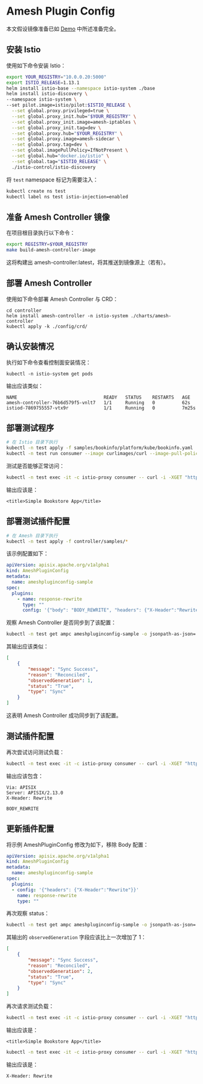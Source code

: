 # Amesh Plugin Config

本文假设镜像准备已如 [Demo](./demo.md) 中所述准备完全。

## 安装 Istio

使用如下命令安装 Istio：

```bash
export YOUR_REGISTRY="10.0.0.20:5000"
export ISTIO_RELEASE=1.13.1
helm install istio-base --namespace istio-system ./base
helm install istio-discovery \
--namespace istio-system \
--set pilot.image=istio/pilot:$ISTIO_RELEASE \
  --set global.proxy.privileged=true \
  --set global.proxy_init.hub="$YOUR_REGISTRY" \
  --set global.proxy_init.image=amesh-iptables \
  --set global.proxy_init.tag=dev \
  --set global.proxy.hub="$YOUR_REGISTRY" \
  --set global.proxy.image=amesh-sidecar \
  --set global.proxy.tag=dev \
  --set global.imagePullPolicy=IfNotPresent \
  --set global.hub="docker.io/istio" \
  --set global.tag="$ISTIO_RELEASE" \
  ./istio-control/istio-discovery
```

将 `test` namespace 标记为需要注入：

```bash
kubectl create ns test
kubectl label ns test istio-injection=enabled
```

## 准备 Amesh Controller 镜像

在项目根目录执行以下命令：

```bash
export REGISTRY=$YOUR_REGISTRY
make build-amesh-controller-image
```

这将构建出 amesh-controller:latest，将其推送到镜像源上（若有）。

## 部署 Amesh Controller

使用如下命令部署 Amesh Controller 与 CRD：

```
cd controller
helm install amesh-controller -n istio-system ./charts/amesh-controller
kubectl apply -k ./config/crd/
```

## 确认安装情况

执行如下命令查看控制面安装情况：

```
kubectl -n istio-system get pods
```

输出应该类似：

```
NAME                                READY   STATUS    RESTARTS   AGE
amesh-controller-76b6d579f5-vnlt7   1/1     Running   0          62s
istiod-7869755557-vtx9r             1/1     Running   0          7m25s
```

## 部署测试程序

```bash
# 在 Istio 目录下执行
kubectl -n test apply -f samples/bookinfo/platform/kube/bookinfo.yaml
kubectl -n test run consumer --image curlimages/curl --image-pull-policy IfNotPresent --command sleep 1d
```

测试是否能够正常访问：

```bash
kubectl -n test exec -it -c istio-proxy consumer -- curl -i -XGET "http://productpage:9080/productpage" | grep -o "<title>.*</title>"
```

输出应该是：

```
<title>Simple Bookstore App</title>
```

## 部署测试插件配置

```bash
# 在 Amesh 目录下执行
kubectl -n test apply -f controller/samples/*
```

该示例配置如下：

```yaml
apiVersion: apisix.apache.org/v1alpha1
kind: AmeshPluginConfig
metadata:
  name: ameshpluginconfig-sample
spec:
  plugins:
    - name: response-rewrite
      type: ""
      config: '{"body": "BODY_REWRITE", "headers": {"X-Header":"Rewrite"}}'
```

观察 Amesh Controller 是否同步到了该配置：

```bash
kubectl -n test get ampc ameshpluginconfig-sample -o jsonpath-as-json='{.status.conditions[0]}'
```

其输出应该类似：

```json
[
    {
        "message": "Sync Success",
        "reason": "Reconciled",
        "observedGeneration": 1,
        "status": "True",
        "type": "Sync"
    }
]
```

这表明 Amesh Controller 成功同步到了该配置。

## 测试插件配置

再次尝试访问测试负载：

```bash
kubectl -n test exec -it -c istio-proxy consumer -- curl -i -XGET "http://productpage:9080/productpage"
```

输出应该包含：

```
Via: APISIX
Server: APISIX/2.13.0
X-Header: Rewrite

BODY_REWRITE
```

## 更新插件配置

将示例 AmeshPluginConfig 修改为如下，移除 Body 配置：

```yaml
apiVersion: apisix.apache.org/v1alpha1
kind: AmeshPluginConfig
metadata:
  name: ameshpluginconfig-sample
spec:
  plugins:
  - config: '{"headers": {"X-Header":"Rewrite"}}'
    name: response-rewrite
    type: ""
```

再次观察 status：

```bash
kubectl -n test get ampc ameshpluginconfig-sample -o jsonpath-as-json='{.status.conditions[0]}'
```

其输出的 `observedGeneration` 字段应该比上一次增加了 1：

```json
[
    {
        "message": "Sync Success",
        "reason": "Reconciled",
        "observedGeneration": 2,
        "status": "True",
        "type": "Sync"
    }
]
```

再次请求测试负载：

```bash
kubectl -n test exec -it -c istio-proxy consumer -- curl -i -XGET "http://productpage:9080/productpage" | grep -o "<title>.*</title>"
```

输出应该是：

```
<title>Simple Bookstore App</title>
```

```bash
kubectl -n test exec -it -c istio-proxy consumer -- curl -i -XGET "http://productpage:9080/productpage" | grep "X-Header"
```

输出应该是：

```
X-Header: Rewrite
```
